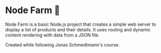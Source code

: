 # Node Farm 🌱

Node Farm is a basic Node.js project that creates a simple web server to display a list of products and their details. It uses routing and dynamic content rendering with data from a JSON file.

Created while following Jonas Schmedtmann's course.
